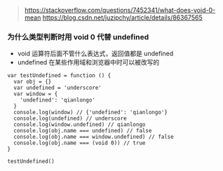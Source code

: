 > https://stackoverflow.com/questions/7452341/what-does-void-0-mean
> https://blog.csdn.net/juzipchy/article/details/86367565


###  为什么类型判断时用 void 0 代替 undefined
- void 运算符后面不管什么表达式，返回值都是 undefined
- undefined 在某些作用域和浏览器中时可以被改写的

```
var testUndefined = function () {
  var obj = {}
  var undefined = 'underscore'
  var window = {
    'undefined': 'qianlongo'
  }
  console.log(window) // {'undefined': 'qianlongo'}
  console.log(undefined) // underscore
  console.log(window.undefined) // qianlongo
  console.log(obj.name === undefined) // false
  console.log(obj.name === window.undefined) // false
  console.log(obj.name === (void 0)) // true
}

testUndefined()

```

